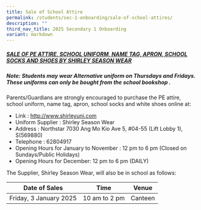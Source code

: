```yaml
---
title: Sale of School Attire
permalink: /students/sec-1-onboarding/sale-of-school-attires/
description: ""
third_nav_title: 2025 Secondary 1 Onboarding
variant: markdown
---
```

##### <u>SALE OF PE ATTIRE, SCHOOL UNIFORM, NAME TAG, APRON, SCHOOL SOCKS AND SHOES BY SHIRLEY SEASON WEAR</u>

##### ***Note: Students may wear Alternative uniform on Thursdays and Fridays. These uniforms can only be bought from the school bookshop .***

Parents/Guardians are strongly encouraged to purchase the PE attire, school uniform, name tag, apron, school socks and white shoes online at:
* Link			: [http://www.shirleyuni.com ](http://www.shirleyuni.com )
* Uniform Supplier	: Shirley Season Wear
* Address		: Northstar 7030 Ang Mo Kio Ave 5, #04-55 (Lift Lobby 1), S(569880)
* Telephone		: 62804917
* Opening Hours	for January to November : 12 pm to 6 pm
   (Closed on Sundays/Public Holidays)
* Opening Hours for December: 12 pm to 6 pm (DAILY)


The Supplier, Shirley Season Wear, will also be in school as follows:

| Date of Sales| Time| Venue |
| -------- | -------- | -------- |
| Friday, 3 January 2025    | 10 am to 2 pm  | Canteen|